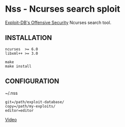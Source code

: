 # Nss - Ncurses search sploit

[Exploit-DB's Offensive Security](https://github.com/offensive-security/exploit-database) Ncurses search tool.

## INSTALLATION

```shell
ncurses  >= 6.0
libxml++ >= 3.0
```
```shell
make
make install
```
## CONFIGURATION

~/.nss

```shell
git=/path/exploit-database/
copy=/path/my-exploits/
editor=editor
```
[Video](https://sendvid.com/sgdjf598)
